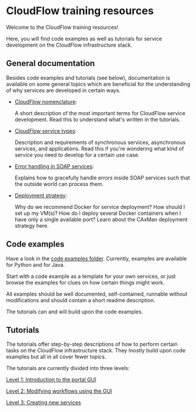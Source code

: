 # CloudFlow training resources
Welcome to the CloudFlow training resources!

Here, you will find code examples as well as tutorials for service development
on the CloudFlow infrastructure stack.

## General documentation
Besides code examples and tutorials (see below), documentation is available on
some general topics which are beneficial for the understanding of why services
are developed in certain ways.

* [CloudFlow nomenclature](general_documentation/nomenclature.md): 

  A short description of the most important terms for CloudFlow service
  development. Read this to understand what's written in the tutorials.

* [CloudFlow service types](general_documentation/service_types.md): 

  Description and requirements of synchronous services, asynchronous services,
  and applications. Read this if you're wondering what kind of service you 
  need to develop for a certain use case.

* [Error handling in SOAP services](general_documentation/error_handling.md):

  Explains how to gracefully handle errors inside SOAP services such that the
  outside world can process them.
  
* [Deployment strategy](general_documentation/deployment_strategy.md):

  Why do we recommend Docker for service deployment? How should I set up my
  VM(s)? How do I deploy several Docker containers when I have only a single
  available port? Learn about the CAxMan deployment strategy here.
  

## Code examples
Have a look in the [code examples folder](code_examples). Currently, examples
are available for Python and for Java.

Start with a code example as a template for your own services, or just browse
the examples for clues on how certain things might work.

All examples should be well documented, self-contained, runnable without
modifications and should contain a short readme description.

The tutorials can and will build upon the code examples.

## Tutorials
The tutorials offer step-by-step descriptions of how to perform certain tasks
on the CloudFlow infrastructure stack. They mostly build upon code examples but
all in all cover fewer topics.

The tutorials are currently divided into three levels:

[Level 1: Introduction to the portal GUI](tutorials/level_1_gui/)

[Level 2: Modifying workflows using the GUI](tutorials/level_2_modifying_workflows/)

[Level 3: Creating new services](tutorials/level_3_service_creation/)
